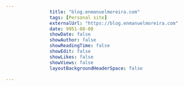 ---
                title: "blog.enmanuelmoreira.com"
                tags: [Personal site]
                externalUrl: "https://blog.enmanuelmoreira.com"
                date: 9951-08-08
                showDate: false
                showAuthor: false
                showReadingTime: false
                showEdit: false
                showLikes: false
                showViews: false
                layoutBackgroundHeaderSpace: false
                ---
